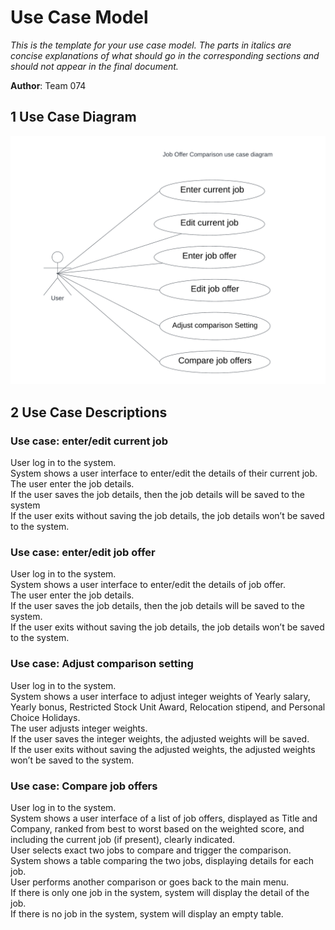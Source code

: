 # Use Case Model

*This is the template for your use case model. The parts in italics are concise explanations of what should go in the corresponding sections and should not appear in the final document.*

**Author**: Team 074

## 1 Use Case Diagram

![image info](./image/usercase.png)

## 2 Use Case Descriptions

### Use case: enter/edit current job

User log in to the system.<br>
System shows a user interface to enter/edit the details of their current job.
The user enter the job details.<br>
If the user saves the job details, then the job details will be saved to the system<br>
If the user exits without saving the job details, the job details won’t be saved to the system.


### Use case: enter/edit job offer
User log in to the system.<br>
System shows a user interface to enter/edit the details of job offer.<br>
The user enter the job details.<br>
If the user saves the job details, then the job details will be saved to the system.<br>
If the user exits without saving the job details, the job details won’t be saved to the system.<br>

### Use case: Adjust comparison setting
User log in to the system.<br>
System shows a user interface to adjust integer weights of Yearly salary, Yearly bonus, Restricted Stock Unit Award, Relocation stipend, and Personal Choice Holidays.<br>
The user adjusts integer weights.<br>
If the user saves the integer weights, the adjusted weights will be saved.<br>
If the user exits without saving the adjusted weights, the adjusted weights won’t be saved to the system.<br>

### Use case: Compare job offers
User log in to the system.<br>
System shows a user interface of a list of job offers, displayed as Title and Company, ranked from best to worst based on the weighted score, and including the current job (if present), clearly indicated.<br>
User selects exact two jobs to compare and trigger the comparison.<br>
System shows a table comparing the two jobs, displaying details for each job.<br>
User performs another comparison or goes back to the main menu.<br>
If there is only one job in the system, system will display the detail of the job.<br>
If there is no job in the system, system will display an empty table.<br>

